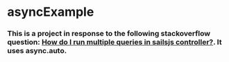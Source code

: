 # asyncExample
### This is a project in response to the following stackoverflow question: [How do I run multiple queries in sailsjs controller?](http://stackoverflow.com/questions/19913191/how-do-i-run-multiple-queries-in-sailsjs-controller/19958424#19958424). It uses async.auto.